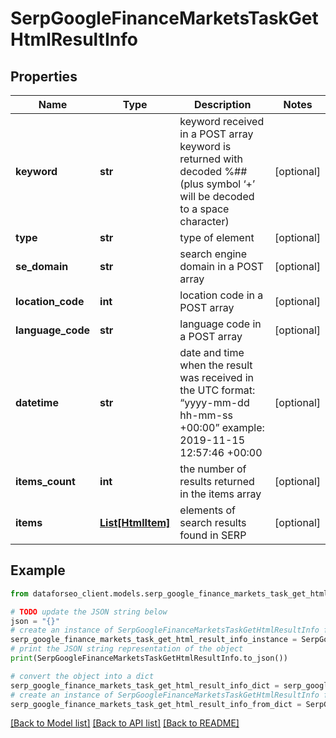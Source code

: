 # SerpGoogleFinanceMarketsTaskGetHtmlResultInfo


## Properties

Name | Type | Description | Notes
------------ | ------------- | ------------- | -------------
**keyword** | **str** | keyword received in a POST array keyword is returned with decoded %## (plus symbol ‘+’ will be decoded to a space character) | [optional] 
**type** | **str** | type of element | [optional] 
**se_domain** | **str** | search engine domain in a POST array | [optional] 
**location_code** | **int** | location code in a POST array | [optional] 
**language_code** | **str** | language code in a POST array | [optional] 
**datetime** | **str** | date and time when the result was received in the UTC format: “yyyy-mm-dd hh-mm-ss +00:00” example: 2019-11-15 12:57:46 +00:00 | [optional] 
**items_count** | **int** | the number of results returned in the items array | [optional] 
**items** | [**List[HtmlItem]**](HtmlItem.md) | elements of search results found in SERP | [optional] 

## Example

```python
from dataforseo_client.models.serp_google_finance_markets_task_get_html_result_info import SerpGoogleFinanceMarketsTaskGetHtmlResultInfo

# TODO update the JSON string below
json = "{}"
# create an instance of SerpGoogleFinanceMarketsTaskGetHtmlResultInfo from a JSON string
serp_google_finance_markets_task_get_html_result_info_instance = SerpGoogleFinanceMarketsTaskGetHtmlResultInfo.from_json(json)
# print the JSON string representation of the object
print(SerpGoogleFinanceMarketsTaskGetHtmlResultInfo.to_json())

# convert the object into a dict
serp_google_finance_markets_task_get_html_result_info_dict = serp_google_finance_markets_task_get_html_result_info_instance.to_dict()
# create an instance of SerpGoogleFinanceMarketsTaskGetHtmlResultInfo from a dict
serp_google_finance_markets_task_get_html_result_info_from_dict = SerpGoogleFinanceMarketsTaskGetHtmlResultInfo.from_dict(serp_google_finance_markets_task_get_html_result_info_dict)
```
[[Back to Model list]](../README.md#documentation-for-models) [[Back to API list]](../README.md#documentation-for-api-endpoints) [[Back to README]](../README.md)


